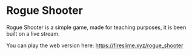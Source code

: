 # Rogue Shooter

Rogue Shooter is a simple game, made for teaching purposes, it is been built on a live stream.

You can play the web version here: https://fireslime.xyz/rogue_shooter
